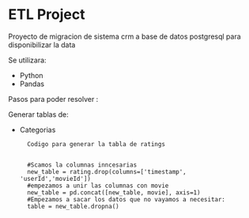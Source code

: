 # ETL Project
Proyecto de migracion de sistema crm a base de datos postgresql para disponibilizar la data

Se utilizara:

- Python
- Pandas

Pasos para poder resolver :

Generar tablas de: 

- Categorias

        Codigo para generar la tabla de ratings
  <pre><code> 
    #Scamos la columnas inncesarias
    new_table = rating.drop(columns=['timestamp', 'userId','movieId'])
    #empezamos a unir las columnas con movie
    new_table = pd.concat([new_table, movie], axis=1)
    #Empezamos a sacar los datos que no vayamos a necesitar:
    table = new_table.dropna()
                        </code></pre>
